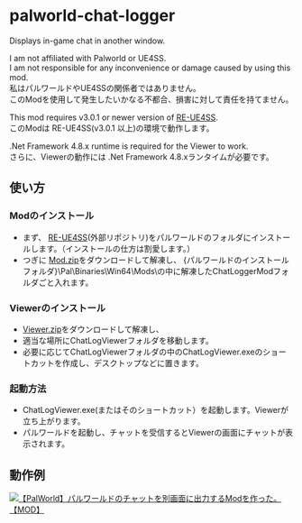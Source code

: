 # palworld-chat-logger
Displays in-game chat in another window.

I am not affiliated with Palworld or UE4SS.  
I am not responsible for any inconvenience or damage caused by using this mod.  
私はパルワールドやUE4SSの関係者ではありません。  
このModを使用して発生したいかなる不都合、損害に対して責任を持てません。

This mod requires v3.0.1 or newer version of [RE-UE4SS](https://github.com/UE4SS-RE/RE-UE4SS).  
このModは RE-UE4SS(v3.0.1 以上)の環境で動作します。  

.Net Framework 4.8.x runtime is required for the Viewer to work.  
さらに、Viewerの動作には .Net Framework 4.8.xランタイムが必要です。

## 使い方
### Modのインストール
 - まず、 [RE-UE4SS](https://github.com/UE4SS-RE/RE-UE4SS)(外部リポジトリ)をパルワールドのフォルダにインストールします。（インストールの仕方は割愛します。）
 - つぎに [Mod.zip](https://github.com/RR96ne/palworld-chat-logger/blob/main/bin/Mod.zip)をダウンロードして解凍し、
   {パルワールドのインストールフォルダ}\Pal\Binaries\Win64\Mods\の中に解凍したChatLoggerModフォルダごと入れます。
### Viewerのインストール
 - [Viewer.zip](https://github.com/RR96ne/palworld-chat-logger/blob/main/bin/Viewer.zip)をダウンロードして解凍し、
 - 適当な場所にChatLogViewerフォルダを移動します。
 - 必要に応じてChatLogViewerフォルダの中のChatLogViewer.exeのショートカットを作成し、デスクトップなどに置きます。
### 起動方法
 - ChatLogViewer.exe(またはそのショートカット）を起動します。Viewerが立ち上がります。
 - パルワールドを起動し、チャットを受信するとViewerの画面にチャットが表示されます。

## 動作例
[![【PalWorld】パルワールドのチャットを別画面に出力するModを作った。【MOD】](https://img.youtube.com/vi/eA_-xLQWfoY/0.jpg)](https://www.youtube.com/watch?v=eA_-xLQWfoY)
